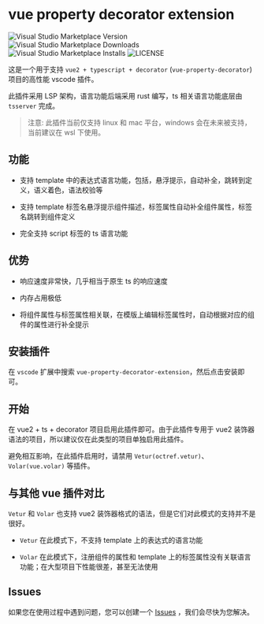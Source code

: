 # vue property decorator extension

![Visual Studio Marketplace Version](https://img.shields.io/visual-studio-marketplace/v/ren-wei.vue-property-decorator-extension)
![Visual Studio Marketplace Downloads](https://img.shields.io/visual-studio-marketplace/d/ren-wei.vue-property-decorator-extension)
![Visual Studio Marketplace Installs](https://img.shields.io/visual-studio-marketplace/i/ren-wei.vue-property-decorator-extension)
![LICENSE](https://img.shields.io/badge/license-MIT-green)

这是一个用于支持 `vue2 + typescript + decorator` (`vue-property-decorator`) 项目的高性能 vscode 插件。

此插件采用 LSP 架构，语言功能后端采用 rust 编写，ts 相关语言功能底层由 `tsserver` 完成。

> 注意: 此插件当前仅支持 linux 和 mac 平台，windows 会在未来被支持，当前建议在 wsl 下使用。

## 功能

* 支持 template 中的表达式语言功能，包括，悬浮提示，自动补全，跳转到定义，语义着色，语法校验等

* 支持 template 标签名悬浮提示组件描述，标签属性自动补全组件属性，标签名跳转到组件定义

* 完全支持 script 标签的 ts 语言功能

## 优势

* 响应速度非常快，几乎相当于原生 ts 的响应速度

* 内存占用极低

* 将组件属性与标签属性相关联，在模版上编辑标签属性时，自动根据对应的组件的属性进行补全提示

## 安装插件

在 `vscode` 扩展中搜索 `vue-property-decorator-extension`，然后点击安装即可。

## 开始

在 vue2 + ts + decorator 项目启用此插件即可。由于此插件专用于 vue2 装饰器语法的项目，所以建议仅在此类型的项目单独启用此插件。

避免相互影响，在此插件启用时，请禁用 `Vetur(octref.vetur)`、`Volar(vue.volar)` 等插件。

## 与其他 vue 插件对比

`Vetur` 和 `Volar` 也支持 vue2 装饰器格式的语法，但是它们对此模式的支持并不是很好。

* `Vetur` 在此模式下，不支持 template 上的表达式的语言功能

* `Volar` 在此模式下，注册组件的属性和 template 上的标签属性没有关联语言功能；在大型项目下性能很差，甚至无法使用

## Issues

如果您在使用过程中遇到问题，您可以创建一个 [Issues](https://github.com/ren-wei/vue-property-decorator-extension/issues) ，我们会尽快为您解决。

